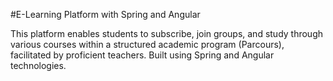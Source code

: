 #E-Learning Platform with Spring and Angular

This platform enables students to subscribe, join groups, and study through various courses within a structured academic program (Parcours), facilitated by proficient teachers. Built using Spring and Angular technologies.
